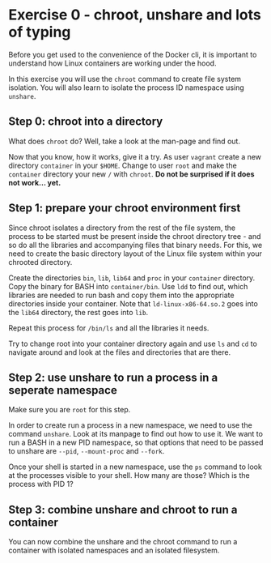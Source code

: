 # Exercise 0 - chroot, unshare and lots of typing

Before you get used to the convenience of the Docker cli, it is important to understand how Linux containers are working under the hood.

In this exercise you will use the `chroot` command to create file system isolation. You will also learn to isolate the process ID namespace using `unshare`.

## Step 0: chroot into a directory
What does `chroot` do? Well, take a look at the man-page and find out.

Now that you know, how it works, give it a try. As user `vagrant` create a new directory `container` in your `$HOME`. Change to user `root` and make the `container` directory your new `/` with `chroot`. **Do not be surprised if it does not work... yet.**

## Step 1: prepare your chroot environment first

Since chroot isolates a directory from the rest of the file system, the process to be started must be present inside the chroot directory tree - and so do all the libraries and accompanying files that binary needs. For this, we need to create the basic directory layout of the Linux file system within your chrooted directory.

Create the directories `bin`, `lib`, `lib64` and `proc` in your `container` directory. Copy the binary for BASH into `container/bin`. Use `ldd` to find out, which libraries are needed to run bash and copy them into the appropriate directories inside your container. Note that `ld-linux-x86-64.so.2` goes into the `lib64` directory, the rest goes into `lib`.

Repeat this process for `/bin/ls` and all the libraries it needs.

Try to change root into your container directory again and use `ls` and `cd` to navigate around and look at the files and directories that are there.

## Step 2: use unshare to run a process in a seperate namespace

Make sure you are `root` for this step.

In order to create run a process in a new namespace, we need to use the command `unshare`. Look at its manpage to find out how to use it. We want to run a BASH in a new PID namespace, so that options that need to be passed to unshare are `--pid`, `--mount-proc` and `--fork`.

Once your shell is started in a new namespace, use the `ps` command to look at the processes visible to your shell. How many are those? Which is the process with PID 1?

## Step 3: combine unshare and chroot to run a container

You can now combine the unshare and the chroot command to run a container with isolated namespaces and an isolated filesystem.
